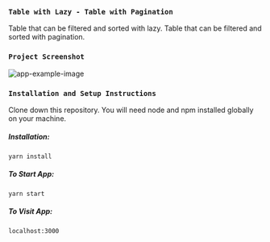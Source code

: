 ### `Table with Lazy - Table with Pagination`

Table that can be filtered and sorted with lazy.
Table that can be filtered and sorted with pagination.

### `Project Screenshot`

![app-example-image](https://i.hizliresim.com/ovab0fs.gif)


### `Installation and Setup Instructions`

Clone down this repository. You will need node and npm installed globally on your machine.

##### Installation:

```yarn install```

##### To Start App:

```yarn start```

##### To Visit App:

```localhost:3000```

